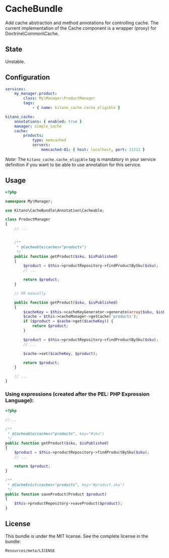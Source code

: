 CacheBundle
===========

Add cache abstraction and method annotations for controlling cache.
The current implementation of the Cache component is a wrapper (proxy) for Doctrine\Common\Cache.


State
-----

Unstable.

Configuration
-------------

```YAML
services:
    my_manager.product:
        class: My\Manager\ProductManager
        tags:
            - { name: kitano_cache.cache_eligible }

kitano_cache:
    annotations: { enabled: true }
    manager: simple_cache
    cache:
        products:
            type: memcached
            servers:
                memcached-01: { host: localhost, port: 11211 }
```

*Note*: The `kitano_cache.cache_eligible` tag is mandatory in your service definition if you want to be able to use
 annotation for this service.

Usage
-----

```PHP
<?php

namespace My\Manager;

use Kitano\CacheBundle\Annotation\Cacheable;

class ProductManager
{
    // ...


    /**
     * @Cacheable(caches="products")
     */
    public function getProduct($sku, $isPublished)
    {
        $product = $this->productRepository->findProductBySku($sku);
        // ...

        return $product;
    }

    // OR manually

    public function getProduct($sku, $isPublished)
    {
        $cacheKey = $this->cacheKeyGenerator->generate(array($sku, $isPublished));
        $cache = $this->cacheManager->getCache('products');
        if ($product = $cache->get($cacheKey)) {
            return $product;
        }

        $product = $this->productRepository->findProductBySku($sku);
        // ...

        $cache->set($cacheKey, $product);

        return $product;
    }

    // ...
}
```

### Using expressions (created after the PEL: PHP Expression Language):

```PHP
<?php

//...

/**
 * @Cacheable(caches="products", key="#sku")
 */
public function getProduct($sku, $isPublished)
{
    $product = $this->productRepository->findProductBySku($sku);
    // ...

    return $product;
}

/**
 * @CacheEvict(caches="products", key="#product.sku")
 */
public function saveProduct(Product $product)
{
    $this->productRepository->saveProduct($product);
}
```

License
-------

This bundle is under the MIT license. See the complete license in the bundle:

    Resources/meta/LICENSE